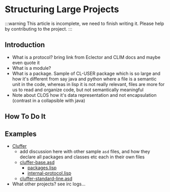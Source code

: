 # Structuring Large Projects

:::warning
This article is incomplete, we need to finish writing it. Please help by contributing to the project.
:::

## Introduction

- What is a protocol? bring link from Eclector and CLIM docs and maybe even quote it
- What is a module?
- What is a package. Sample of CL-USER package which is so large and how it's different from say java and python where a file is a semantic unit in the code, whereas in lisp it is not really relevant, files are more for us to read and organize code, but not semantically meaningful
- Note about CLOS how it's data representation and not encapsulation (contrast in a collapsible with java)

## How To Do It



## Examples

- [Cluffer](https://github.com/robert-strandh/Cluffer/blob/master/cluffer.asd)
  - add discussion here with other sample `asd` files, and how they declare all packages and classes etc each in their own files
  - [cluffer-base.asd](https://github.com/robert-strandh/Cluffer/blob/master/Base/cluffer-base.asd)
    - [packages.lisp](https://github.com/robert-strandh/Cluffer/blob/master/Base/packages.lisp)
    - [internal-protocol.lisp](https://github.com/robert-strandh/Cluffer/blob/master/Base/internal-protocol.lisp)
  - [cluffer-standard-line.asd](https://github.com/robert-strandh/Cluffer/blob/master/Standard-line/cluffer-standard-line.asd)
- What other projects? see irc logs...
